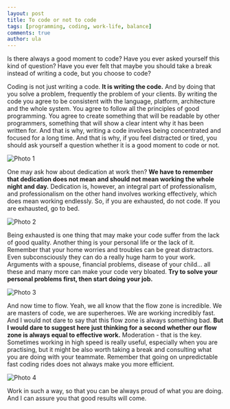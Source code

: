 ```yaml
---
layout: post
title: To code or not to code
tags: [programming, coding, work-life, balance]
comments: true
author: ula
---
```

Is there always a good moment to code? Have you ever asked yourself this kind of question? Have you ever felt that maybe you should take a break instead of writing a code, but you choose to code?

Coding is not just writing a code. **It is writing the code.** And by doing that you solve a problem, frequently the problem of your clients. By writing the code you agree to be consistent with the language, platform, architecture and the whole system. You agree to follow all the principles of good programming. You agree to create something that will be readable by other programmers, something that will show a clear intent why it has been written for. And that is why, writing a code involves being concentrated and focused for a long time. And that is why, if you feel distracted or tired, you should ask yourself a question whether it is a good moment to code or not.

![Photo 1](/images/to-code-or-not-to-code/image1.jpg)

One may ask how about dedication at work then? **We have to remember that dedication does not mean and should not mean working the whole night and day.** Dedication is, however, an integral part of professionalism, and professionalism on the other hand involves working effectively, which does mean working endlessly. So, if you are exhausted, do not code. If you are exhausted, go to bed.

![Photo 2](/images/to-code-or-not-to-code/image2.jpg)

Being exhausted is one thing that may make your code suffer from the lack of good quality. Another thing is your personal life or the lack of it. Remember that your home worries and troubles can be great distractors. Even subconsciously they can do a really huge harm to your work. Arguments with a spouse, financial problems, disease of your child… all these and many more can make your code very bloated. **Try to solve your personal problems first, then start doing your job.**

![Photo 3](/images/to-code-or-not-to-code/image3.jpg)

And now time to flow. Yeah, we all know that the flow zone is incredible. We are masters of code, we are superheroes. We are working incredibly fast. And I would not dare to say that this flow zone is always something bad. **But I would dare to suggest here just thinking for a second whether our flow zone is always equal to effective work.** Moderation - that is the key. Sometimes working in high speed is really useful, especially when you are practising, but it might be also worth taking a break and consulting what you are doing with your teammate. Remember that going on unpredictable fast coding rides does not always make you more efficient.

![Photo 4](/images/to-code-or-not-to-code/image4.jpg)

Work in such a way, so that you can be always proud of what you are doing. And I can assure you that good results will come.
